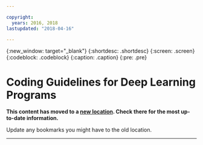 ```yaml
---

copyright:
  years: 2016, 2018
lastupdated: "2018-04-16"

---
```

{:new_window: target="_blank"}
{:shortdesc: .shortdesc}
{:screen: .screen}
{:codeblock: .codeblock}
{:caption: .caption}
{:pre: .pre}

# Coding Guidelines for Deep Learning Programs

**This content has moved to a [new location](https://dataplatform.ibm.com/docs/content/analyze-data/ml_dlaas_code_guidelines.html). Check there for the most up-to-date information.**

Update any bookmarks you might have to the old location.


_____________
